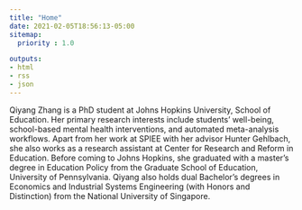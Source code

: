 ```yaml
---
title: "Home"
date: 2021-02-05T18:56:13-05:00
sitemap:
  priority : 1.0

outputs:
- html
- rss
- json
---
```

Qiyang Zhang is a PhD student at Johns Hopkins University, School of Education. Her primary research interests include students’ well-being, school-based mental health interventions, and automated meta-analysis workflows. Apart from her work at SPIEE with her advisor Hunter Gehlbach, she also works as a research assistant at Center for Research and Reform in Education. Before coming to Johns Hopkins, she graduated with a master’s degree in Education Policy from the Graduate School of Education, University of Pennsylvania. Qiyang also holds dual Bachelor’s degrees in Economics and Industrial Systems Engineering (with Honors and Distinction) from the National University of Singapore.

